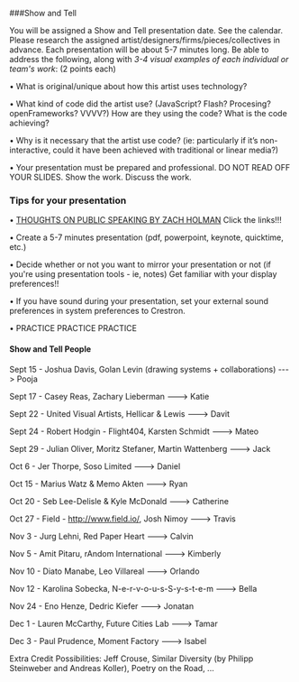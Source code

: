 ###Show and Tell

You will be assigned a Show and Tell presentation date. See the calendar. Please research the assigned artist/designers/firms/pieces/collectives in advance. Each presentation will be about 5-7 minutes long. Be able to address the following, along with *3-4 visual examples of each individual or team's work*: (2 points each)

• What is original/unique about how this artist uses technology? 

• What kind of code did the artist use?  (JavaScript? Flash? Procesing? openFrameworks? VVVV?) How are they using the code? What is the code achieving?

• Why is it necessary that the artist use code?  (ie: particularly if it’s non-interactive, could it have been achieved with traditional or linear media?)

• Your presentation must be prepared and professional. DO NOT READ OFF YOUR SLIDES. Show the work. Discuss the work.


### Tips for your presentation

• [THOUGHTS ON PUBLIC SPEAKING BY ZACH HOLMAN](http://speaking.io/) Click the links!!!

• Create a 5-7 minutes presentation (pdf, powerpoint, keynote, quicktime, etc.)

• Decide whether or not you want to mirror your presentation or not (if you're using presentation tools - ie, notes)
Get familiar with your display preferences!!

• If you have sound during your presentation, set your external sound preferences in system preferences to Crestron.

• PRACTICE PRACTICE PRACTICE

#### Show and Tell People

Sept 15 - Joshua Davis, Golan Levin (drawing systems + collaborations) ---> Pooja

Sept 17 -  Casey Reas, Zachary Lieberman ---> Katie

Sept 22 - United Visual Artists, Hellicar & Lewis ---> Davit

Sept 24 - Robert Hodgin - Flight404, Karsten Schmidt ---> Mateo

Sept 29 - Julian Oliver, Moritz Stefaner, Martin Wattenberg ---> Jack

Oct 6 -  Jer Thorpe, Soso Limited ---> Daniel

Oct 15 - Marius Watz & Memo Akten ---> Ryan

Oct 20 - Seb Lee-Delisle & Kyle McDonald ---> Catherine

Oct 27 - Field - http://www.field.io/, Josh Nimoy ---> Travis

Nov 3 - Jurg Lehni, Red Paper Heart   ---> Calvin

Nov 5 - Amit Pitaru, rAndom International  ---> Kimberly

Nov 10 -  Diato Manabe, Leo Villareal ---> Orlando

Nov 12 - Karolina Sobecka, N-e-r-v-o-u-s-S-y-s-t-e-m ---> Bella

Nov 24 - Eno Henze, Dedric Kiefer ---> Jonatan 

Dec 1 - Lauren McCarthy, Future Cities Lab ---> Tamar

Dec 3 - Paul Prudence, Moment Factory ---> Isabel

Extra Credit Possibilities:  Jeff Crouse, Similar Diversity (by Philipp Steinweber and Andreas Koller), Poetry on the Road, ...